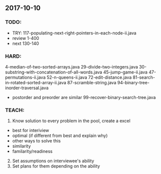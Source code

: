 ## 2017-10-10

### TODO:
- TRY: 117-populating-next-right-pointers-in-each-node-ii.java
- review 1-400
- next 130-140

### HARD:
4-median-of-two-sorted-arrays.java
29-divide-two-integers.java
30-substring-with-concatenation-of-all-words.java
45-jump-game-ii.java
47-permutations-ii.java
52-n-queens-ii.java
72-edit-distance.java
81-search-in-rotated-sorted-array-ii.java
87-scramble-string.java
94-binary-tree-inorder-traversal.java
- postorder and preorder are similar
99-recover-binary-search-tree.java

### TEACH:
1. Know solution to every problem in the pool, create a excel
- best for interiview
- optimal (if different from best and explain why)
- other ways to solve this
- similarity
- familarity/readiness

2. Set assumptions on interviewee's ability
3. Set plans for them depending on the ability
